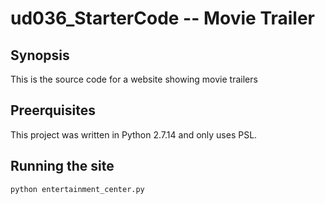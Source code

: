 # ud036_StarterCode -- Movie Trailer

## Synopsis
This is the source code for a website showing movie trailers

## Preerquisites
This project was written in Python 2.7.14 and only uses PSL.

## Running the site
```
python entertainment_center.py
```
